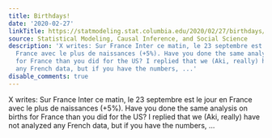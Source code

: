 ```yaml
---
title: Birthdays!
date: '2020-02-27'
linkTitle: https://statmodeling.stat.columbia.edu/2020/02/27/birthdays/
source: Statistical Modeling, Causal Inference, and Social Science
description: 'X writes: Sur France Inter ce matin, le 23 septembre est le jour en
  France avec le plus de naissances (+5%). Have you done the same analysis on births
  for France than you did for the US? I replied that we (Aki, really) have not analyzed
  any French data, but if you have the numbers, ...'
disable_comments: true
---
```

X writes: Sur France Inter ce matin, le 23 septembre est le jour en France avec le plus de naissances (+5%). Have you done the same analysis on births for France than you did for the US? I replied that we (Aki, really) have not analyzed any French data, but if you have the numbers, ...